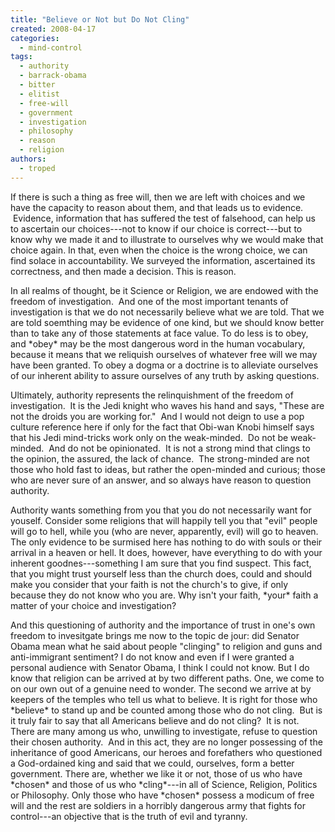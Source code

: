 ```yaml
---
title: "Believe or Not but Do Not Cling"
created: 2008-04-17
categories: 
  - mind-control
tags: 
  - authority
  - barrack-obama
  - bitter
  - elitist
  - free-will
  - government
  - investigation
  - philosophy
  - reason
  - religion
authors: 
  - troped
---
```


If there is such a thing as free will, then we are left with choices and we have the capacity to reason about them, and that leads us to evidence.  Evidence, information that has suffered the test of falsehood, can help us to ascertain our choices---not to know if our choice is correct---but to know why we made it and to illustrate to ourselves why we would make that choice again. In that, even when the choice is the wrong choice, we can find solace in accountability. We surveyed the information, ascertained its correctness, and then made a decision. This is reason.

In all realms of thought, be it Science or Religion, we are endowed with the freedom of investigation.  And one of the most important tenants of investigation is that we do not necessarily believe what we are told. That we are told soemthing may be evidence of one kind, but we should know better than to take any of those statements at face value. To do less is to obey, and \*obey\* may be the most dangerous word in the human vocabulary, because it means that we reliquish ourselves of whatever free will we may have been granted. To obey a dogma or a doctrine is to alleviate ourselves of our inherent ability to assure ourselves of any truth by asking questions.

Ultimately, authority represents the relinquishment of the freedom of investigation.  It is the Jedi knight who waves his hand and says, "These are not the droids you are working for."  And I would not deign to use a pop culture reference here if only for the fact that Obi-wan Knobi himself says that his Jedi mind-tricks work only on the weak-minded.  Do not be weak-minded.  And do not be opinionated.  It is not a strong mind that clings to the opinion, the assured, the lack of chance.  The strong-minded are not those who hold fast to ideas, but rather the open-minded and curious; those who are never sure of an answer, and so always have reason to question authority.

Authority wants something from you that you do not necessarily want for youself. Consider some religions that will happily tell you that "evil" people will go to hell, while you (who are never, apparently, evil) will go to heaven. The only evidence to be surmised here has nothing to do with souls or their arrival in a heaven or hell. It does, however, have everything to do with your inherent goodnes---something I am sure that you find suspect. This fact, that you might trust yourself less than the church does, could and should make you consider that your faith is not the church's to give, if only because they do not know who you are. Why isn't your faith, \*your\* faith a matter of your choice and investigation?

And this questioning of authority and the importance of trust in one's own freedom to invesitgate brings me now to the topic de jour: did Senator Obama mean what he said about people "clinging" to religion and guns and anti-immigrant sentiment? I do not know and even if I were granted a personal audience with Senator Obama, I think I could not know. But I do know that religion can be arrived at by two different paths. One, we come to on our own out of a genuine need to wonder. The second we arrive at by keepers of the temples who tell us what to believe. It is right for those who \*believe\* to stand up and be counted among those who do not cling.  But is it truly fair to say that all Americans believe and do not cling?  It is not. There are many among us who, unwilling to investigate, refuse to question their chosen authority.  And in this act, they are no longer possessing of the inheritance of good Americans, our heroes and forefathers who questioned a God-ordained king and said that we could, ourselves, form a better government. There are, whether we like it or not, those of us who have \*chosen\* and those of us who \*cling\*---in all of Science, Religion, Politics or Philosophy. Only those who have \*chosen\* possess a modicum of free will and the rest are soldiers in a horribly dangerous army that fights for control---an objective that is the truth of evil and tyranny.
